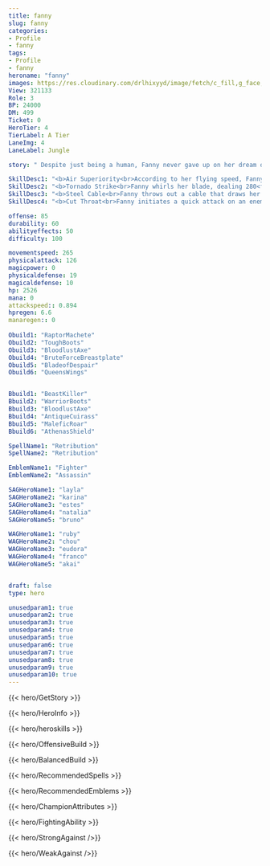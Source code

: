 ```yaml
---
title: fanny
slug: fanny
categories: 
- Profile 
- fanny
tags: 
- Profile
- fanny
heroname: "fanny"
images: https://res.cloudinary.com/drlhixyyd/image/fetch/c_fill,g_face,f_auto/https://cdn2-build.mobagenie.my.id/p/images/banner/full/fanny.jpg
View: 321133 
Role: 3 
BP: 24000
DM: 499 
Ticket: 0 
HeroTier: 4 
TierLabel: A Tier 
LaneImg: 4
LaneLabel: Jungle 

story: " Despite just being a human, Fanny never gave up on her dream of flying. She fashioned a kind of steel grappling hook for herself in the hopes of using it to grab onto cliff faces and soar between mountain peaks. After countless training sessions in live environments, Fanny has finally mastered this technique. Folks who have seen her soaring through the air refer to her as the Blade of Freedom. "

SkillDesc1: "<b>Air Superiority<br>According to her flying speed, Fanny's damage while flying is increased by 15% to 30% and leaves a <font color='#404495'>(Prey Mark)</font> on the target (Stack up to 2 times). For Each stack of <font color='#404495'>(Prey Mark)</font> the target has, Fanny regens 10 energy when she deals damage to it. (Energy regen effect decays if she deals damage to multiple enemy heroes in a short time.)"   
SkillDesc2: "<b>Tornado Strike<br>Fanny whirls her blade, dealing 280<font color='#D58E1F'>( +90% Total Physical ATK)</font> <font color='#C53535'>(Physical Damage)</font> to nearby enemies."   
SkillDesc3: "<b>Steel Cable<br>Fanny throws out a cable that draws her to the first obstacle that it touches. Each successive use of this skill within 2s decreases its energy cost by 1 and changes her flying direction. If energy is sufficient and she hits an enemy while flying, <font color='#404495'>(Tornado Strike)</font> will be triggered."   
SkillDesc4: "<b>Cut Throat<br>Fanny initiates a quick attack on an enemy, dealing 500<font color='#D58E1F'>( +240% Extra Physical ATK)</font> <font color='#C53535'>(Physical Damage)</font>. Each stack of <font color='#404495'>(Prey Mark)</font> of enemies will increase her damage by 20%."  

offense: 85 
durability: 60 
abilityeffects: 50 
difficulty: 100 

movementspeed: 265
physicalattack: 126
magicpower: 0
physicaldefense: 19
magicaldefense: 10
hp: 2526
mana: 0
attackspeed:: 0.894
hpregen: 6.6
manaregen:: 0
 
Obuild1: "RaptorMachete"  
Obuild2: "ToughBoots" 
Obuild3: "BloodlustAxe" 
Obuild4: "BruteForceBreastplate" 
Obuild5: "BladeofDespair" 
Obuild6: "QueensWings" 


Bbuild1: "BeastKiller"  
Bbuild2: "WarriorBoots" 
Bbuild3: "BloodlustAxe" 
Bbuild4: "AntiqueCuirass" 
Bbuild5: "MaleficRoar" 
Bbuild6: "AthenasShield" 

SpellName1: "Retribution" 
SpellName2: "Retribution"   

EmblemName1: "Fighter" 
EmblemName2: "Assassin"    

SAGHeroName1: "layla"
SAGHeroName2: "karina"
SAGHeroName3: "estes"
SAGHeroName4: "natalia"
SAGHeroName5: "bruno"

WAGHeroName1: "ruby"
WAGHeroName2: "chou"
WAGHeroName3: "eudora"
WAGHeroName4: "franco"
WAGHeroName5: "akai"


draft: false
type: hero

unusedparam1: true
unusedparam2: true
unusedparam3: true
unusedparam4: true
unusedparam5: true
unusedparam6: true
unusedparam7: true
unusedparam8: true
unusedparam9: true
unusedparam10: true
---
```



{{< hero/GetStory >}}

{{< hero/HeroInfo >}}
 
{{< hero/heroskills >}}

{{< hero/OffensiveBuild >}} 

{{< hero/BalancedBuild >}}


{{< hero/RecommendedSpells >}}  

{{< hero/RecommendedEmblems >}}   


{{< hero/ChampionAttributes >}}


{{< hero/FightingAbility >}}

{{< hero/StrongAgainst />}}

{{< hero/WeakAgainst />}}
